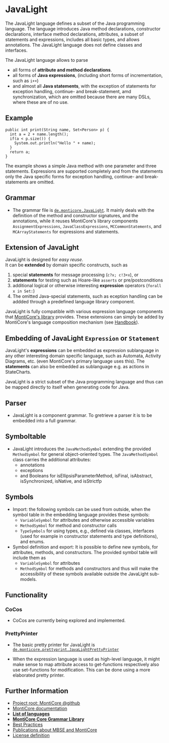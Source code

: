 <!-- (c) https://github.com/MontiCore/monticore -->

<!-- Beta-version: This is intended to become a MontiCore stable explanation. -->

# JavaLight
The JavaLight language defines a subset of the Java
programming language. The language introduces Java
method declarations, constructor declarations,
interface method declarations, attributes, a subset
of statements and expressions, includes all basic types, and
allows annotations. 
The JavaLight language does not define
classes and interfaces. 

The JavaLight language allows to parse
* all forms of **attribute and method declarations**.
* all forms of **Java expressions**, (including short forms of incrementation, such as `i++`)
* and almost all **Java statements**, with the exception of 
  statements for exception handling, continue- and break-statement, amd synchronization,
  which are omitted because there are many DSLs, where these are of no use.

## Example
```
public int print(String name, Set<Person> p) {
  int a = 2 + name.length();
  if(a < p.size()) {
    System.out.println("Hello " + name);
  }
  return a;
}
```
The example shows a simple Java method with one parameter and three statements. 
Expressions are supported completely and from the statements only the Java specific
forms for exception handling, continue- and break-statements are omitted.

## Grammar

- The grammar file is [`de.monticore.JavaLight`][JavaLight].
  It mainly deals with the definition of the method and constructor signatures, 
  and the annotations, while it reuses MontiCore's library components 
  `AssignmentExpressions`, `JavaClassExpressions`, `MCCommonStatements`, 
  and `MCArrayStatements` for expressions and statements.

## Extension of JavaLight

JavaLight is designed for _easy reuse_.  
It can be **extended** by domain specific constructs, such as 
   1. special **statements** for message processing (`c?x; c!3+x`), or
   2. **statements** for testing such as Hoare-like `asserts` or pre/postconditions 
   3. additional logical or otherwise interesting **expression** operators 
      (`forall x in Set:`) 
   4. The omitted Java-special statements, such as eception handling can be addded
      through a predefined language library component. 

JavaLight is fully compatible with various expression language components
that [MontiCore's library](XXXurlToMD-File) provides. These extensions can 
simply be added by MontiCore's language composition mechanism 
(see [Handbook](http://monticore.de/handbook.pdf)).

## Embedding of JavaLight `Expression` or `Statement`

JavaLight's **expressions** can be embedded as expression sublanguage in any 
other interesting domain specific language, such as Automata, Activity
Diagrams, etc. (even MontiCore's primary language uses this).
The **statements** can also be embedded as sublanguage e.g. as actions in 
StateCharts.
   
JavaLight is a strict subset of the Java programming language and
thus can be mapped directly to itself when generating code for Java.

## Parser
- JavaLight is a component grammar. To gretrieve a parser it is to be embedded into a full grammar. 

## Symboltable
- JavaLight introduces the `JavaMethodSymbol` extending the provided `MethodSymbol`
 for general object-oriented types.
 The `JavaMethodSymbol` class carries the additional attributes:
  - annotations
  - exceptions
  - and Booleans for isEllipsisParameterMethod, isFinal, isAbstract, isSynchronized, isNative, and isStrictfp


## Symbols
- Import: the following symbols can be used from outside, when the symbol table 
  in the embedding language provides these symbols:
  - `VariableSymbol` for attributes and otherwise accessible variables
  - `MethodSymbol` for method and constructor calls 
  - `TypeSymbols` for using types, e.g., defined via classes, interfaces 
    (used for example in constructor statements and type definitions), and enums.
- Symbol definition and export: It is possible to define new symbols, for attributes, 
  methods, and constructors. The provided symbol table will include them as
  - `VariableSymbol` for attributes
  - `MethodSymbol` for methods and constructors 
  and thus will make the accessibility of these symbols available outside the JavaLight 
  sub-models.

## Functionality
### CoCos
- CoCos are currently being explored and implemented.

### PrettyPrinter
- The basic pretty printer for JavaLight is [`de.monticore.prettyprint.JavaLightPrettyPrinter`][PrettyPrinter]

- When the expression language is used as high-level language, it might make sense to map attribute
  access to get-functions respectively also use set-functions for modification.
  This can be done using a more elaborated pretty printer.

[JavaLight]: https://git.rwth-aachen.de/monticore/monticore/-/blob/dev/monticore-grammar/src/main/grammars/de/monticore/JavaLight.mc4
[PrettyPrinter]: https://git.rwth-aachen.de/monticore/monticore/-/blob/dev/monticore-grammar/src/main/java/de/monticore/prettyprint/JavaLightPrettyPrinter.java


## Further Information

* [Project root: MontiCore @github](https://github.com/MontiCore/monticore)
* [MontiCore documentation](http://www.monticore.de/)
* [**List of languages**](https://github.com/MontiCore/monticore/blob/dev/docs/Languages.md)
* [**MontiCore Core Grammar Library**](https://github.com/MontiCore/monticore/blob/dev/monticore-grammar/src/main/grammars/de/monticore/Grammars.md)
* [Best Practices](https://github.com/MontiCore/monticore/blob/dev/docs/BestPractices.md)
* [Publications about MBSE and MontiCore](https://www.se-rwth.de/publications/)
* [License definition](https://github.com/MontiCore/monticore/blob/master/00.org/Licenses/LICENSE-MONTICORE-3-LEVEL.md)

